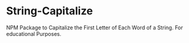 # String-Capitalize
NPM Package to Capitalize the First Letter of Each Word of a String. For educational Purposes.
